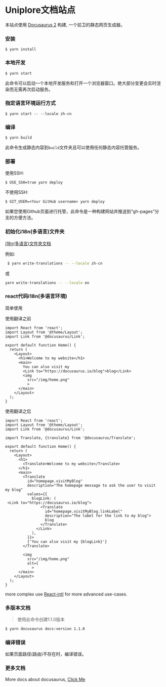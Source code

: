 # Uniplore文档站点

本站点使用 [Docusaurus 2](https://docusaurus.io/) 构建, 一个前卫的静态网页生成器。

### 安装

```
$ yarn install
```

### 本地开发

```
$ yarn start
```

此命令可以启动一个本地开发服务和打开一个浏览器窗口。绝大部分变更会实时渲染而无需再次启动服务。

### 指定语言环境运行方式

```
$ yarn start -- --locale zh-cn 
```

### 编译

```
$ yarn build
```

此命令生成静态内容到`build`文件夹且可以使用任何静态内容托管服务。

### 部署

使用SSH:

```
$ USE_SSH=true yarn deploy
```

不使用SSH:

```
$ GIT_USER=<Your GitHub username> yarn deploy
```

如果您使用Github页面进行托管，此命令是一种构建网站并推送到“gh-pages”分支的方便方法。

### 初始化i18n(多语言)文件夹

[i18n(多语言)文件夹文档](https://docusaurus.io/docs/i18n/git)

例如:
```bash
 $ yarn write-translations -- --locale zh-cn
 ```
 或
 ```bash
 yarn write-translations -- --locale en
 ```

 ### react代码i18n(多语言环境)

简单使用

使用翻译之前
```react
import React from 'react';
import Layout from '@theme/Layout';
import Link from '@docusaurus/Link';

export default function Home() {
  return (
    <Layout>
      <h1>Welcome to my website</h1>
      <main>
        You can also visit my
        <Link to="https://docusaurus.io/blog">blog</Link>
        <img
          src="/img/home.png"
          >
      </main>
    </Layout>
  );
}
```

使用翻译之后
```react
import React from 'react';
import Layout from '@theme/Layout';
import Link from '@docusaurus/Link';

import Translate, {translate} from '@docusaurus/Translate';

export default function Home() {
  return (
    <Layout>
      <h1>
        <Translate>Welcome to my website</Translate>
      </h1>
      <main>
        <Translate
          id="homepage.visitMyBlog"
          description="The homepage message to ask the user to visit my blog"
          values={{
            blogLink: (
 <Link to="https://docusaurus.io/blog">
                <Translate
                  id="homepage.visitMyBlog.linkLabel"
                  description="The label for the link to my blog">
                  blog
                </Translate>
              </Link>
            ),
          }}>
          {'You can also visit my {blogLink}'}
        </Translate>

        <img
          src="/img/home.png"
          alt={
            >
      </main>
    </Layout>
  );
}
```

more complex use [React-intl](https://www.jianshu.com/p/3b404d131634) for more advanced use-cases.

### 多版本文档

> 使用此命令创建1.1.0版本

```bash
$ yarn docusaurus docs:version 1.1.0
```

### 编译错误
如果页面路径(路由)不存在时，编译错误。

### 更多文档

More docs about docusaurus, [Click Me](https://docusaurus.io/docs)

